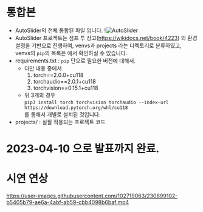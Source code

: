 # 통합본

- AutoSlider의 전체 통합된 파일 입니다.
!![AutoSlider](https://user-images.githubusercontent.com/102719063/230900543-00d26481-3fac-4a2a-bde9-a7c3306033ff.png)
- AutoSlider 프로젝트는 점프 투 장고(https://wikidocs.net/book/4223) 의 환경 설정을 기반으로 진행하여, venvs과 projects 라는 디렉토리로 분류하였고, venvs의 `pip`의 목록은 에서 확인하실 수 있습니다.
- requirements.txt : `pip` 단으로 필요한 버전에 대해서.
    - 다만 내용 중에서
        1. torch==2.0.0+cu118
        2. torchaudio==2.0.1+cu118
        3. torchvision==0.15.1+cu118
    - 위 3개의 경우 <br>```pip3 install torch torchvision torchaudio --index-url https://download.pytorch.org/whl/cu118```<br> 를 통해서 개별로 설치된 것입니다.
- projects/ : 실질 적용되는 프로젝트 코드

# 2023-04-10 으로 발표까지 완료.

# 시연 연상
https://user-images.githubusercontent.com/102719063/230899102-b5405b79-ae6a-4abf-ab59-cbb4098b6baf.mp4

